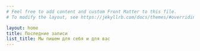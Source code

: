 ```yaml
---
# Feel free to add content and custom Front Matter to this file.
# To modify the layout, see https://jekyllrb.com/docs/themes/#overriding-theme-defaults

layout: home
title: Последние записи
list_title: Мы пишем для себя и для вас
---
```


